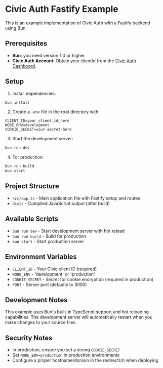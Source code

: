# Civic Auth Fastify Example

This is an example implementation of Civic Auth with a Fastify backend using Bun.

## Prerequisites

- **Bun**: you need version 1.0 or higher
- **Civic Auth Account**: Obtain your clientId from the [Civic Auth Dashboard](https://auth.civic.com/dashboard).

## Setup

1. Install dependencies:
```bash
bun install
```

2. Create a `.env` file in the root directory with:
```env
CLIENT_ID=your_client_id_here
NODE_ENV=development
COOKIE_SECRET=your-secret-here
```

3. Start the development server:
```bash
bun run dev
```

4. For production:
```bash
bun run build
bun start
```

## Project Structure

- `src/app.ts` - Main application file with Fastify setup and routes
- `dist/` - Compiled JavaScript output (after build)

## Available Scripts

- `bun run dev` - Start development server with hot reload
- `bun run build` - Build for production
- `bun start` - Start production server

## Environment Variables

- `CLIENT_ID` - Your Civic client ID (required)
- `NODE_ENV` - 'development' or 'production'
- `COOKIE_SECRET` - Secret for cookie encryption (required in production)
- `PORT` - Server port (defaults to 3000)

## Development Notes

This example uses Bun's built-in TypeScript support and hot reloading capabilities. The development server will automatically restart when you make changes to your source files.

## Security Notes

- In production, ensure you set a strong `COOKIE_SECRET`
- Set `NODE_ENV=production` in production environments
- Configure a proper hostname/domain in the redirectUrl when deploying
